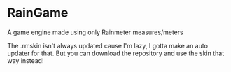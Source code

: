 # RainGame
A game engine made using only Rainmeter measures/meters

The .rmskin isn't always updated cause I'm lazy, I gotta make an auto updater for that. But you can download the repository and use the skin that way instead!
